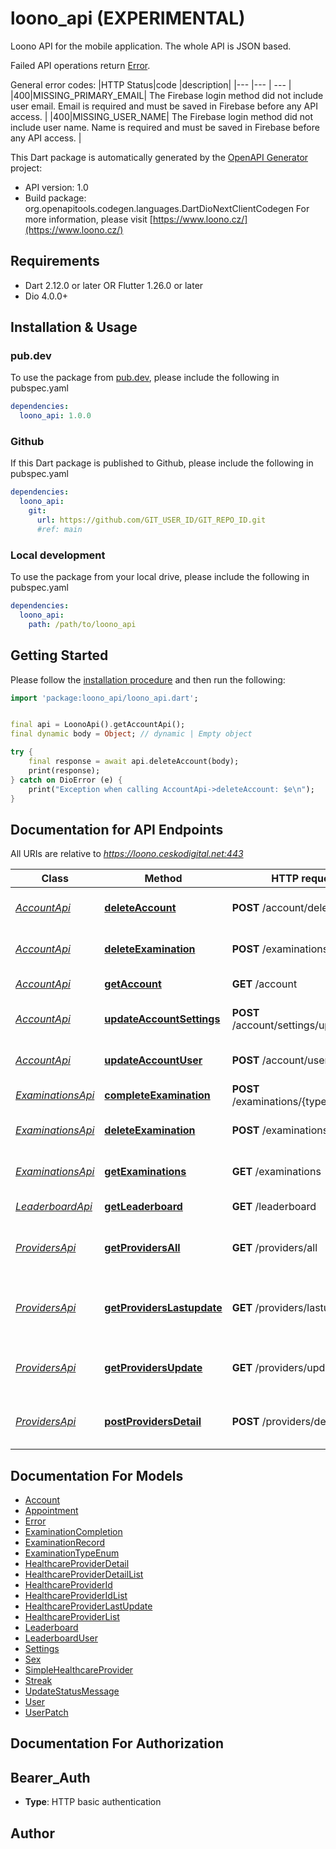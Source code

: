 # loono_api (EXPERIMENTAL)
Loono API for the mobile application. The whole API is JSON based.

Failed API operations return [Error](https://okarmazin.stoplight.io/docs/loono/c2NoOjI2ODI2OA-error-response).

General error codes:
|HTTP Status|code |description|
|--- |--- | --- |
|400|MISSING_PRIMARY_EMAIL| The Firebase login method did not include user email. Email is required and must be saved in Firebase before any API access. |
|400|MISSING_USER_NAME| The Firebase login method did not include user name. Name is required and must be saved in Firebase before any API access. |

This Dart package is automatically generated by the [OpenAPI Generator](https://openapi-generator.tech) project:

- API version: 1.0
- Build package: org.openapitools.codegen.languages.DartDioNextClientCodegen
For more information, please visit [https://www.loono.cz/](https://www.loono.cz/)

## Requirements

* Dart 2.12.0 or later OR Flutter 1.26.0 or later
* Dio 4.0.0+

## Installation & Usage

### pub.dev
To use the package from [pub.dev](https://pub.dev), please include the following in pubspec.yaml
```yaml
dependencies:
  loono_api: 1.0.0
```

### Github
If this Dart package is published to Github, please include the following in pubspec.yaml
```yaml
dependencies:
  loono_api:
    git:
      url: https://github.com/GIT_USER_ID/GIT_REPO_ID.git
      #ref: main
```

### Local development
To use the package from your local drive, please include the following in pubspec.yaml
```yaml
dependencies:
  loono_api:
    path: /path/to/loono_api
```

## Getting Started

Please follow the [installation procedure](#installation--usage) and then run the following:

```dart
import 'package:loono_api/loono_api.dart';


final api = LoonoApi().getAccountApi();
final dynamic body = Object; // dynamic | Empty object

try {
    final response = await api.deleteAccount(body);
    print(response);
} catch on DioError (e) {
    print("Exception when calling AccountApi->deleteAccount: $e\n");
}

```

## Documentation for API Endpoints

All URIs are relative to *https://loono.ceskodigital.net:443*

Class | Method | HTTP request | Description
------------ | ------------- | ------------- | -------------
[*AccountApi*](doc\AccountApi.md) | [**deleteAccount**](doc\AccountApi.md#deleteaccount) | **POST** /account/delete | [Draft] Delete Account
[*AccountApi*](doc\AccountApi.md) | [**deleteExamination**](doc\AccountApi.md#deleteexamination) | **POST** /examinations/reset | [Draft] Reset Examination Record
[*AccountApi*](doc\AccountApi.md) | [**getAccount**](doc\AccountApi.md#getaccount) | **GET** /account | GET Account
[*AccountApi*](doc\AccountApi.md) | [**updateAccountSettings**](doc\AccountApi.md#updateaccountsettings) | **POST** /account/settings/update | Update Account Settings
[*AccountApi*](doc\AccountApi.md) | [**updateAccountUser**](doc\AccountApi.md#updateaccountuser) | **POST** /account/user/update | Update Account User
[*ExaminationsApi*](doc\ExaminationsApi.md) | [**completeExamination**](doc\ExaminationsApi.md#completeexamination) | **POST** /examinations/{type}/complete | Complete Examination
[*ExaminationsApi*](doc\ExaminationsApi.md) | [**deleteExamination**](doc\ExaminationsApi.md#deleteexamination) | **POST** /examinations/reset | [Draft] Reset Examination Record
[*ExaminationsApi*](doc\ExaminationsApi.md) | [**getExaminations**](doc\ExaminationsApi.md#getexaminations) | **GET** /examinations | Get Examination Records
[*LeaderboardApi*](doc\LeaderboardApi.md) | [**getLeaderboard**](doc\LeaderboardApi.md#getleaderboard) | **GET** /leaderboard | Draft Get Leaderboard
[*ProvidersApi*](doc\ProvidersApi.md) | [**getProvidersAll**](doc\ProvidersApi.md#getprovidersall) | **GET** /providers/all | Gets all healthcare providers data
[*ProvidersApi*](doc\ProvidersApi.md) | [**getProvidersLastupdate**](doc\ProvidersApi.md#getproviderslastupdate) | **GET** /providers/lastupdate | Gets last date of healthcare provider update
[*ProvidersApi*](doc\ProvidersApi.md) | [**getProvidersUpdate**](doc\ProvidersApi.md#getprovidersupdate) | **GET** /providers/update | Trigger healthcare provider update
[*ProvidersApi*](doc\ProvidersApi.md) | [**postProvidersDetail**](doc\ProvidersApi.md#postprovidersdetail) | **POST** /providers/details | Gets details of given healthcare providers


## Documentation For Models

 - [Account](doc\Account.md)
 - [Appointment](doc\Appointment.md)
 - [Error](doc\Error.md)
 - [ExaminationCompletion](doc\ExaminationCompletion.md)
 - [ExaminationRecord](doc\ExaminationRecord.md)
 - [ExaminationTypeEnum](doc\ExaminationTypeEnum.md)
 - [HealthcareProviderDetail](doc\HealthcareProviderDetail.md)
 - [HealthcareProviderDetailList](doc\HealthcareProviderDetailList.md)
 - [HealthcareProviderId](doc\HealthcareProviderId.md)
 - [HealthcareProviderIdList](doc\HealthcareProviderIdList.md)
 - [HealthcareProviderLastUpdate](doc\HealthcareProviderLastUpdate.md)
 - [HealthcareProviderList](doc\HealthcareProviderList.md)
 - [Leaderboard](doc\Leaderboard.md)
 - [LeaderboardUser](doc\LeaderboardUser.md)
 - [Settings](doc\Settings.md)
 - [Sex](doc\Sex.md)
 - [SimpleHealthcareProvider](doc\SimpleHealthcareProvider.md)
 - [Streak](doc\Streak.md)
 - [UpdateStatusMessage](doc\UpdateStatusMessage.md)
 - [User](doc\User.md)
 - [UserPatch](doc\UserPatch.md)


## Documentation For Authorization


## Bearer_Auth

- **Type**: HTTP basic authentication


## Author



